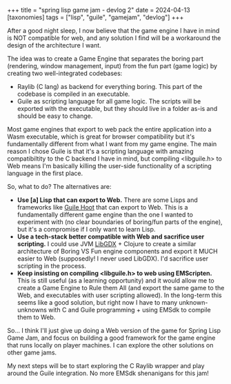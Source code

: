 +++
title = "spring lisp game jam - devlog 2"
date = 2024-04-13
[taxonomies]
tags = ["lisp", "guile", "gamejam", "devlog"]
+++

After a good night sleep, I now believe that the game engine I have in mind is NOT compatible for web, and any solution I find will be a workaround the design of the architecture I want.

The idea was to create a Game Engine that separates the boring part (rendering, window management, input) from the fun part (game logic) by creating two well-integrated codebases:

- Raylib (C lang) as backend for everything boring. This part of the codebase is compiled in an executable.
- Guile as scripting language for all game logic. The scripts will be exported with the executable, but they should live in a folder as-is and should be easy to change.

Most game engines that export to web pack the entire application into a Wasm executable, which is great for browser compatibility but it's fundamentally different from what I want from my game engine. The main reason I chose Guile is that it's a scripting language with amazing compatibiltity to the C backend I have in mind, but compiling <libguile.h> to Web means I'm basically killing the user-side functionality of a scripting language in the first place.

So, what to do? The alternatives are:

- **Use [a] Lisp that can export to Web.** There are some Lisps and frameworks like [Guile Hoot](https://spritely.institute/news/guile-hoot-v040-released.html) that can export to Web. This is a fundamentally different game engine than the one I wanted to experiment with (no clear boundaries of boring/fun parts of the engine), but it's a compromise if I only want to learn Lisp.
- **Use a tech-stack better compatible with Web and sacrifice user scripting.** I could use JVM [LibGDX](https://enginesdatabase.com/engine/LibGDX/) + Clojure to create a similar architecture of Boring VS Fun engine components and export it MUCH easier to Web (supposedly! I never used LibGDX). I'd sacrifice user scripting in the process.
- **Keep insisting on compiling <libguile.h> to web using EMScripten.** This is still useful (as a learning opportunity) and it would allow me to create a Game Engine to Rule them All (and export the same game to the Web, and executables with user scripting allowed). In the long-term this seems like a good solution, but right now I have to many unknown-unknowns with C and Guile programming + using EMSdk to compile them to Web.

So... I think I'll just give up doing a Web version of the game for Spring Lisp Game Jam, and focus on building a good framework for the game engine that runs locally on player machines. I can explore the other solutions on other game jams.

My next steps will be to start exploring the C Raylib wrapper and play around the Guile integration. No more EMSdk shenanigans for this jam!
